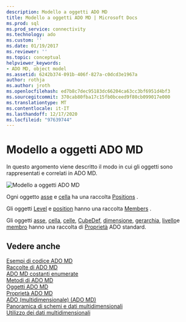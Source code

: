 ```yaml
---
description: Modello a oggetti ADO MD
title: Modello a oggetti ADO MD | Microsoft Docs
ms.prod: sql
ms.prod_service: connectivity
ms.technology: ado
ms.custom: ''
ms.date: 01/19/2017
ms.reviewer: ''
ms.topic: conceptual
helpviewer_keywords:
- ADO MD, object model
ms.assetid: 6242b374-091b-406f-827a-c0dcd3e1967a
author: rothja
ms.author: jroth
ms.openlocfilehash: ed7b8c7dec95183dc66204ca63cc3bf6951d4bf3
ms.sourcegitcommit: 370cab80fba17c15fb0bceed9f80cb099017e000
ms.translationtype: MT
ms.contentlocale: it-IT
ms.lasthandoff: 12/17/2020
ms.locfileid: "97639744"
---
```

# <a name="ado-md-object-model"></a>Modello a oggetti ADO MD
In questo argomento viene descritto il modo in cui gli oggetti sono rappresentati e correlati in ADO MD.  
  
 ![Modello a oggetti ADO MD](../../../ado/reference/ado-md-api/media/ado_md_object_model.gif "ADO_MD_object_model")  
  
 Ogni oggetto [asse](./axis-object-ado-md.md) e [cella](./cell-object-ado-md.md) ha una raccolta [Positions](./positions-collection-ado-md.md) .  
  
 Gli oggetti [Level](./level-object-ado-md.md) e [position](./position-object-ado-md.md) hanno una raccolta [Members](./members-collection-ado-md.md) .  
  
 Gli oggetti [asse](./axis-object-ado-md.md), [cella](./cell-object-ado-md.md), [celle](./cellset-object-ado-md.md), [CubeDef](./cubedef-object-ado-md.md), [dimensione](./dimension-object-ado-md.md), [gerarchia](./hierarchy-object-ado-md.md), [livello](./level-object-ado-md.md)e [membro](./member-object-ado-md.md) hanno una raccolta di [Proprietà](../ado-api/properties-collection-ado.md) ADO standard.  
  
## <a name="see-also"></a>Vedere anche  
 [Esempi di codice ADO MD](./ado-md-code-examples.md)   
 [Raccolte di ADO MD](./ado-md-collections.md)   
 [ADO MD costanti enumerate](./ado-md-enumerated-constants.md)   
 [Metodi di ADO MD](./ado-md-methods.md)   
 [Oggetti ADO MD](./ado-md-objects.md)   
 [Proprietà ADO MD](./ado-md-properties.md)   
 [ADO (multidimensionale) (ADO MD)](../../guide/multidimensional/ado-multidimensional-ado-md.md)   
 [Panoramica di schemi e dati multidimensionali](../../guide/multidimensional/overview-of-multidimensional-schemas-and-data.md)   
 [Utilizzo dei dati multidimensionali](../../guide/multidimensional/working-with-multidimensional-data.md)
